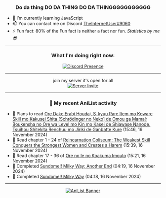 <div align="center">

### Do da thing DO DA THING DO DA THINGGGGGGGGGGG
</div>

- 🌱 I’m currently learning JavaScript
- 📫 You can contact me on Discord [TheInternetUser#9060](https://discord.com/users/534117072796385300)
- ⚡ Fun fact: 80% of the Fun fact is neither a fact nor fun. _Statistics by me 😎_
<hr>

<div align="center">

### What I'm doing right now:
[![Discord Presence](https://lanyard.cnrad.dev/api/534117072796385300)](https://discord.com/users/534117072796385300)
<hr>

join my server it's open for all <br>
[![Server Invite](https://invidget.switchblade.xyz/bfYgVHxrSs)](https://discord.gg/bfYgVHxrSs)

<hr>
  
### 🌸 My recent AniList activity

</div>

<!-- ANILIST_ACTIVITY:start -->

-   📖 Plans to read [Ore Dake Erabi Houdai, S-kyuu Rare Item mo Koware Skill mo Kakusei Shita [Schrödinger no Neko] de Omou ga Mama!: Boukensha no Ore wa Level mo Kin mo Kasei de Shiawase Nanode, Tsuihou Shitekita Renchuu mo Jiriki de Ganbatte Kure](https://anilist.co/manga/160051) (15:46, 16 November 2024)
-   📖 Read chapter 1 - 24 of [Reincarnation Coliseum: The Weakest Skill Conquers the Strongest Women and Creates a Harem](https://anilist.co/manga/152284) (15:39, 16 November 2024)
-   📖 Read chapter 17 - 36 of [Ore no Ie no Koakuma Imouto](https://anilist.co/manga/169152) (15:21, 16 November 2024)
-   📖 Completed [Sundome!! Milky Way: Another End](https://anilist.co/manga/114359) (04:19, 16 November 2024)
-   📖 Completed [Sundome!! Milky Way](https://anilist.co/manga/100106) (04:18, 16 November 2024)

<!-- ANILIST_ACTIVITY:end -->
<hr>

<div align="center">

[![AniList Banner](https://img.anili.st/User/929966)](https://anilist.co/user/TheInternetUser)

<!-- ![Profile views](https://gpvc.arturio.dev/TheInternetUse7) Since 2023-01-09 -->
<br>


</div>
